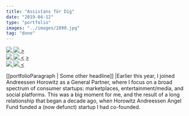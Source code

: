 ```yaml
---
title: "Assistans för Dig"
date: "2019-04-12"
type: "portfolio"
images: "../images/2890.jpg"
tag: "done"
---
```


<div class="imageGrid">
    <div class="imageWrapper">
        <div class="cssbox">
            <a id="image1" href="#image1"><img class="cssbox_thumb" src="/../../images/burger.png" />
                <span class="cssbox_full"><img src="https://i1.wp.com/www.cssscript.com/wp-content/uploads/2016/03/CSSBox.jpg?zoom=2&fit=553%2C417&ssl=1" /></span>
            </a>
            <a class="cssbox_close" href="#void"></a>
            <a class="cssbox_next" href="#image2">&gt;</a>
        </div>
    </div>
    <div class="imageWrapper">
        <div class="cssbox">
            <a id="image2" href="#image2"><img class="cssbox_thumb" src="/../../images/2890.jpg" />
                <span class="cssbox_full"><img src="/../../images/2890.jpg" /></span>
            </a>
            <a class="cssbox_close" href="#void"></a>
            <a class="cssbox_prev" href="#image1">&lt;</a>
            <a class="cssbox_next" href="#image3">&gt;</a>
        </div>
    </div>
    <div class="imageWrapper">
        <div class="cssbox">
            <a id="image3" href="#image3"><img class="cssbox_thumb" src="https://interactive-examples.mdn.mozilla.net/media/examples/plumeria.jpg" />
                <span class="cssbox_full"><img src="https://interactive-examples.mdn.mozilla.net/media/examples/plumeria.jpg" /></span>
            </a>
            <a class="cssbox_close" href="#void"></a>
            <a class="cssbox_prev" href="#image2">&lt;</a>
        </div>
    </div>
</div>

[[portfolioParagraph | Some other headline]]
|Earlier this year, I joined Andreessen Horowitz as a General Partner, where I focus on a broad spectrum of consumer startups: marketplaces, entertainment/media, and social platforms. This was a big moment for me, and the result of a long relationship that began a decade ago, when Horowitz Andreessen Angel Fund funded a (now defunct) startup I had co-founded.
